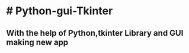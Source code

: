 <h1># Python-gui-Tkinter</h1>
<h2 >With the help of Python,tkinter Library and GUI making new app </h2>
